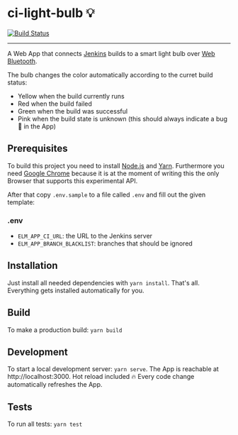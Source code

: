 # ci-light-bulb 💡

[![Build Status](https://travis-ci.org/screendriver/ci-light-bulb.svg?branch=github)](https://travis-ci.org/screendriver/ci-light-bulb)

---

A Web App that connects [Jenkins](https://jenkins.io) builds to a smart
light bulb over
[Web Bluetooth](https://developer.mozilla.org/en-US/docs/Web/API/Web_Bluetooth_API).

The bulb changes the color automatically according to the curret build status:

* Yellow when the build currently runs
* Red when the build failed
* Green when the build was successful
* Pink when the build state is unknown (this should always indicate a bug 🐛
  in the App)

## Prerequisites

To build this project you need to install [Node.js](https://nodejs.org) and
[Yarn](https://yarnpkg.com). Furthermore you need
[Google Chrome](https://www.google.com/chrome/) because it is at the moment
of writing this the only Browser that supports this experimental API.

After that copy `.env.sample` to a file called `.env` and fill out the given
template:

### .env

* `ELM_APP_CI_URL`: the URL to the Jenkins server
* `ELM_APP_BRANCH_BLACKLIST`: branches that should be ignored

## Installation

Just install all needed dependencies with `yarn install`. That's all. Everything
gets installed automatically for you.

## Build

To make a production build: `yarn build`

## Development

To start a local development server: `yarn serve`. The App is reachable at
http://localhost:3000. Hot reload included 🔥 Every code change automatically
refreshes the App.

## Tests

To run all tests: `yarn test`
